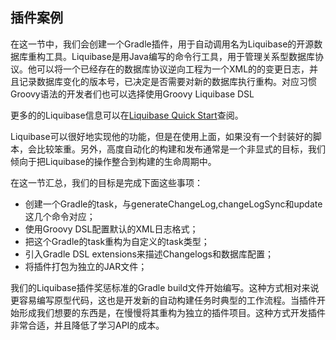 ## 插件案例

在这一节中，我们会创建一个Gradle插件，用于自动调用名为Liquibase的开源数据库重构工具。Liquibase是用Java编写的命令行工具，用于管理关系型数据库协议。他可以将一个已经存在的数据库协议逆向工程为一个XML的的变更日志，并且记录数据库变化的版本号，已决定是否需要对新的数据库执行重构。对应习惯Groovy语法的开发者们也可以选择使用Groovy Liquibase DSL

更多的的Liquibase信息可以在[Liquibase Quick Start](http://www.liquibase.org/quickstart)查阅。

Liquibase可以很好地实现他的功能，但是在使用上面，如果没有一个封装好的脚本，会比较笨重。另外，高度自动化的构建和发布通常是一个非显式的目标，我们倾向于把Liquibase的操作整合到构建的生命周期中。

在这一节汇总，我们的目标是完成下面这些事项：

* 创建一个Gradle的task，与generateChangeLog,changeLogSync和update这几个命令对应；
* 使用Groovy DSL配置默认的XML日志格式；
* 把这个Gradle的task重构为自定义的task类型；
* 引入Gradle DSL extensions来描述Changelogs和数据库配置；
* 将插件打包为独立的JAR文件；

我们的Liquibase插件奖惩标准的Gradle build文件开始编写。这种方式相对来说更容易编写原型代码，这也是开发新的自动构建任务时典型的工作流程。当插件开始形成我们想要的东西是，在慢慢将其重构为独立的插件项目。这种方式开发插件非常合适，并且降低了学习API的成本。
